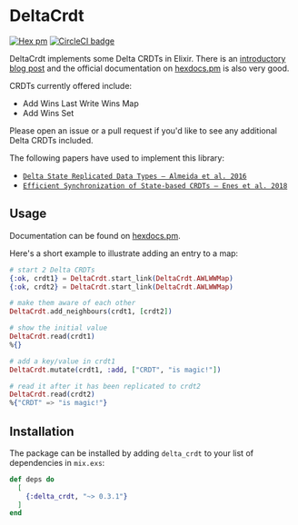 # DeltaCrdt

[![Hex pm](http://img.shields.io/hexpm/v/delta_crdt.svg?style=flat)](https://hex.pm/packages/delta_crdt) [![CircleCI badge](https://circleci.com/gh/derekkraan/delta_crdt_ex.png?circle-token=:circle-token)](https://circleci.com/gh/derekkraan/delta_crdt_ex)

DeltaCrdt implements some Delta CRDTs in Elixir. There is an [introductory blog post](https://medium.com/@derek.kraan2/dc838c383ad5) and the official documentation on [hexdocs.pm](https://hexdocs.pm/delta_crdt) is also very good.

CRDTs currently offered include:
- Add Wins Last Write Wins Map
- Add Wins Set

Please open an issue or a pull request if you'd like to see any additional Delta CRDTs included.

The following papers have used to implement this library:
- [`Delta State Replicated Data Types – Almeida et al. 2016`](https://arxiv.org/pdf/1603.01529.pdf)
- [`Efficient Synchronization of State-based CRDTs – Enes et al. 2018`](https://arxiv.org/pdf/1803.02750.pdf)

## Usage

Documentation can be found on [hexdocs.pm](https://hexdocs.pm/delta_crdt).

Here's a short example to illustrate adding an entry to a map:

```elixir
# start 2 Delta CRDTs
{:ok, crdt1} = DeltaCrdt.start_link(DeltaCrdt.AWLWWMap)
{:ok, crdt2} = DeltaCrdt.start_link(DeltaCrdt.AWLWWMap)

# make them aware of each other
DeltaCrdt.add_neighbours(crdt1, [crdt2])

# show the initial value
DeltaCrdt.read(crdt1)
%{}

# add a key/value in crdt1
DeltaCrdt.mutate(crdt1, :add, ["CRDT", "is magic!"])

# read it after it has been replicated to crdt2
DeltaCrdt.read(crdt2)
%{"CRDT" => "is magic!"}
```

## Installation

The package can be installed by adding `delta_crdt` to your list of dependencies in `mix.exs`:

```elixir
def deps do
  [
    {:delta_crdt, "~> 0.3.1"}
  ]
end
```

